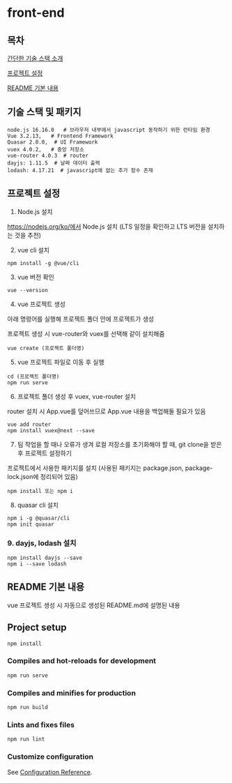 # front-end

## 목차



[간단한 기술 스택 소개](#기술-스택-및-패키지)

[프로젝트 설정](#프로젝트-설정)

[README 기본 내용](#README-기본-내용)

## 기술 스택 및 패키지

```
node.js 16.16.0   # 브라우저 내부에서 javascript 동작하기 위한 런타임 환경
Vue 3.2.13,   # Frontend Framework
Quasar 2.0.0,  # UI Framework
vuex 4.0.2,   # 중앙 저장소
vue-router 4.0.3  # router
dayjs: 1.11.5  # 날짜 데이터 출력
lodash: 4.17.21  # javascript에 없는 추가 함수 존재
```



## 프로젝트 설정

1. Node.js 설치

https://nodejs.org/ko/에서 Node.js 설치 (LTS 일정을 확인하고 LTS 버전을 설치하는 것을 추천)



2. vue cli 설치

```
npm install -g @vue/cli
```



3. vue 버전 확인

```
vue --version
```



4. vue 프로젝트 생성

아래 명령어를 실행해 프로젝트 폴더 안에 프로젝트가 생성

프로젝트 생성 시 vue-router와 vuex를 선택해 같이 설치해줌

```
vue create (프로젝트 폴더명)
```



5. vue 프로젝트 파일로 이동 후 실행

```
cd (프로젝트 폴더명)
npm run serve
```



6. 프로젝트 폴더 생성 후 vuex, vue-router 설치

router 설치 시 App.vue를 덮어쓰므로 App.vue 내용을 백업해둘 필요가 있음

```
vue add router
npm install vuex@next --save
```



7. 팀 작업을 할 때나 오류가 생겨 로컬 저장소를 초기화해야 할 때, git clone을 받은 후 프로젝트 설정하기

프로젝트에서 사용한 패키지를 설치 (사용된 패키지는 package.json, package-lock.json에 정리되어 있음)

```
npm install 또는 npm i
```



8. quasar  cli 설치

```
npm i -g @quasar/cli
npm init quasar
```



### 9. dayjs, lodash 설치

```
npm install dayjs --save
npm i --save lodash
```



## README 기본 내용

vue 프로젝트 생성 시 자동으로 생성된 README.md에 설명된 내용

## Project setup

```
npm install
```

### Compiles and hot-reloads for development
```
npm run serve
```

### Compiles and minifies for production
```
npm run build
```

### Lints and fixes files
```
npm run lint
```

### Customize configuration
See [Configuration Reference](https://cli.vuejs.org/config/).
